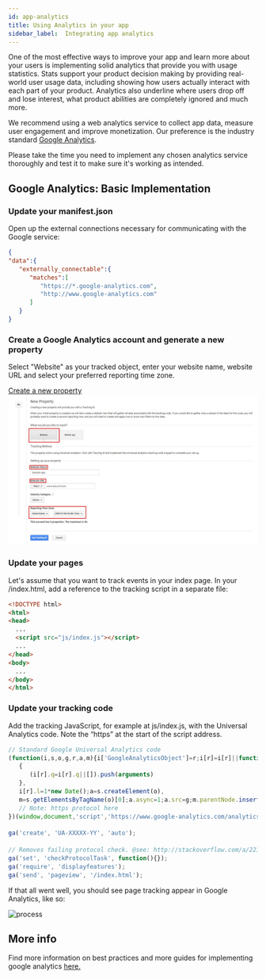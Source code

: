 ```yaml
---
id: app-analytics
title: Using Analytics in your app
sidebar_label:  Integrating app analytics
---
```


One of the most effective ways to improve your app and learn more about your users is implementing solid analytics that provide you with usage statistics. Stats support your product decision making by providing real-world user usage data, including showing how users actually interact with each part of your product. Analytics also underline where users drop off and lose interest, what product abilities are completely ignored and much more.

We recommend using a web analytics service to collect app data, measure user engagement and improve monetization. Our preference is the industry standard [Google Analytics](https://marketingplatform.google.com/about/analytics/features/).

Please take the time you need to implement any chosen analytics service thoroughly and test it to make sure it's working as intended.

## Google Analytics: Basic Implementation

### Update your manifest.json

Open up the external connections necessary for communicating with the Google service:

```json
{
"data":{  
   "externally_connectable":{  
      "matches":[  
         "https://*.google-analytics.com",
         "http://www.google-analytics.com"
      ]
   }
}
```

### Create a Google Analytics account and generate a new property

Select "Website" as your tracked object, enter your website name, website URL and select your preferred reporting time zone.

<div class="box" data-slick='{"slidesToShow": 1}'>
  <a data-fancybox="gallery" data-caption="Create a new property" href="../assets/app-analytics/GA1.jpg">
     Create a new property
    <span class="thumb">
      <img src="../assets/app-analytics/GA1.jpg" alt="process">
    </span>
  </a>
</div>

### Update your pages

Let's assume that you want to track events in your index page. In your /index.html, add a reference to the tracking script in a separate file:

```html
<!DOCTYPE html>
<html>
<head>
  ...
  <script src="js/index.js"></script>
  ...
</head>
<body>
  ...
</body>
</html>
```

### Update your tracking code

Add the tracking JavaScript, for example at js/index.js, with the Universal Analytics code. Note the “https” at the start of the script address.

```js
// Standard Google Universal Analytics code
(function(i,s,o,g,r,a,m){i['GoogleAnalyticsObject']=r;i[r]=i[r]||function()
   {
      (i[r].q=i[r].q||[]).push(arguments)
   },
   i[r].l=1*new Date();a=s.createElement(o),
   m=s.getElementsByTagName(o)[0];a.async=1;a.src=g;m.parentNode.insertBefore(a,m)
   // Note: https protocol here
})(window,document,'script','https://www.google-analytics.com/analytics.js','ga');

ga('create', 'UA-XXXXX-YY', 'auto');

// Removes failing protocol check. @see: http://stackoverflow.com/a/22152353/1958200
ga('set', 'checkProtocolTask', function(){}); 
ga('require', 'displayfeatures');
ga('send', 'pageview', '/index.html');
```

If that all went well, you should see page tracking appear in Google Analytics, like so:

<img src="https://overwolf.github.io/docs//assets/app-analytics/GA-sample.jpg" alt="process" width="900"/>


## More info

Find more information on best practices and more guides for implementing google analytics [here.](https://analytics.google.com/analytics/academy/)

